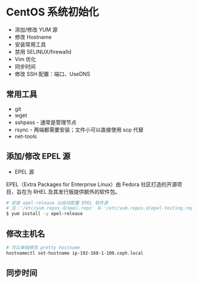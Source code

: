 # CentOS 系统初始化

* 添加/修改 YUM 源
* 修改 Hostname
* 安装常用工具
* 禁用 SELINUX/firewalld
* Vim 优化
* 同步时间
* 修改 SSH 配置：端口、UseDNS

## 常用工具

* git
* wget
* sshpass - 通常是管理节点
* rsync - 两端都需要安装；文件小可以直接使用 scp 代替
* net-tools

## 添加/修改 EPEL 源

* EPEL 源

EPEL（Extra Packages for Enterprise Linux）由 Fedora 社区打造的开源项目，旨在为 RHEL 及其发行版提供额外的软件包。

```bash
# 安装 epel-release 以自动配置 EPEL 软件源
# 见：'/etc/yum.repos.d/epel.repo' 与 '/etc/yum.repos.d/epel-testing.repo'
$ yum install -y epel-release
```

## 修改主机名

```bash
# 可以单独修改 pretty hostname
hostnamectl set-hostname ip-192-168-1-100.ceph.local
```

## 同步时间